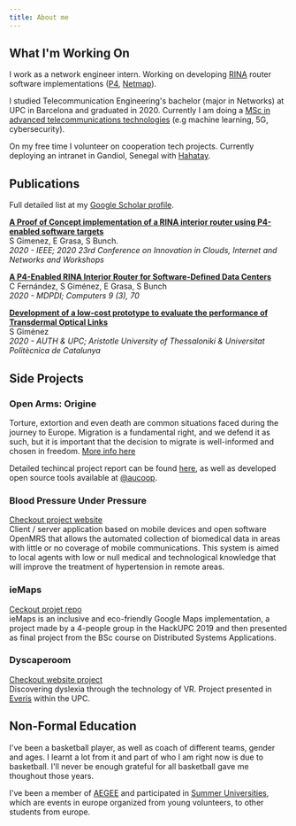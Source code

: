 ```yaml
---
title: About me
---
```


## What I'm Working On

I work as a network engineer intern. Working on developing [RINA](https://pouzinsociety.org/) router software implementations ([P4](https://p4.org/), [Netmap](http://info.iet.unipi.it/~luigi/netmap/)).

I studied Telecommunication Engineering's bachelor (major in Networks) at UPC in Barcelona and graduated in 2020. Currently I am doing a [MSc in advanced telecommunications technologies](https://matt.masters.upc.edu/) (e.g machine learning, 5G, cybersecurity).

On my free time I volunteer on cooperation tech projects. Currently deploying an intranet in Gandiol, Senegal with [Hahatay](https://hahatay.org/index.php/es/).

## Publications

Full detailed list at my [Google Scholar profile](https://scholar.google.com/citations?user=o9sbhDUAAAAJ ).
 
[**A Proof of Concept implementation of a RINA interior router using P4-enabled software targets**](https://ieeexplore.ieee.org/document/9059486)  
S Gimenez, E Grasa, S Bunch.  
_2020 - IEEE; 2020 23rd Conference on Innovation in Clouds, Internet and Networks and Workshops_

[**A P4-Enabled RINA Interior Router for Software-Defined Data Centers**](https://www.mdpi.com/2073-431X/9/3/70)  
C Fernández, S Giménez, E Grasa, S Bunch  
_2020 - MDPDI; Computers 9 (3), 70_

[**Development of a low-cost prototype to evaluate the performance of Transdermal Optical Links**](https://upcommons.upc.edu/handle/2117/329137)  
S Giménez  
_2020 - AUTH & UPC; Aristotle University of Thessaloniki & Universitat Politècnica de Catalunya_

## Side Projects

### Open Arms: Origine

Torture, extortion and even death are common situations faced during the journey to Europe. Migration is a fundamental right, and we defend it as such, but it is important that the decision to migrate is well-informed and chosen in freedom. [More info here](https://www.openarms.es/en/our-missions/africa)

Detailed techincal project report can be found [here](https://www.upc.edu/ccd/ca/accions-al-sud/projectes-2019/a034), as well as developed open source tools available at [@aucoop](https://github.com/aucoop/).

### Blood Pressure Under Pressure

[Checkout project website](https://sergio-gimenez.github.io/bpup-website)  
Client / server application based on mobile devices and open software OpenMRS that allows the automated collection of biomedical data in areas with little or no coverage of mobile communications. This system is aimed to local agents with low or null medical and technological knowledge that will improve the treatment of hypertension in remote areas.

### ieMaps

[Ceckout projet repo](https://github.com/sergio-gimenez/ieMaps)  
ieMaps is an inclusive and eco-friendly Google Maps implementation, a project made by a 4-people group in the HackUPC 2019 and then presented as final project from the BSc course on Distributed Systems Applications.

### Dyscaperoom

[Checkout website project](https://dislexiaupc.github.io/)  
Discovering dyslexia through the technology of VR. Project presented in [Everis](https://www.everis.com/global/en) within the UPC.

## Non-Formal Education

I've been a basketball player, as well as coach of different teams, gender and ages. I learnt a lot from it and part of who I am right now is due to basketball. I'll never be enough grateful for all basketball gave me thoughout those years.

I've been a member of [AEGEE](https://www.aegee.org/) and participated in [Summer Universities](https://www.projects.aegee.org/suct/), which are events in europe organized from young volunteers, to other students from europe.
